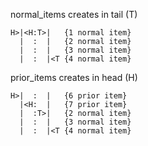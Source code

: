 normal_items creates in tail (T)
```
H>|<H:T>|   {1 normal item}
  |  :  |   {2 normal item}
  |  :  |   {3 normal item}
  |  :  |<T {4 normal item}
```
prior_items creates in head (H)
```
H>|  :  |   {6 prior item}
  |<H:  |   {7 prior item}
  |  :T>|   {2 normal item}
  |  :  |   {3 normal item}
  |  :  |<T {4 normal item}
```
